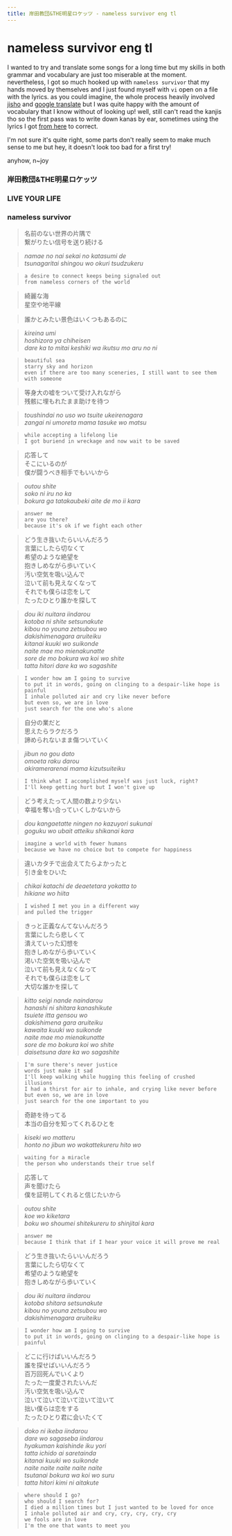 ```yaml
---
title: 岸田教団&THE明星ロケッツ - nameless survivor eng tl
---
```


# nameless survivor eng tl

I wanted to try and translate some songs for a long time but my skills in both grammar and vocabulary are just too miserable at the moment. nevertheless, I got so much hooked up with `nameless survivor` that my hands moved by themselves and I just found myself with `vi` open on a file with the lyrics. as you could imagine, the whole process heavily involved [jisho](jisho.org) and [google translate](https://translate.google.com/#ja/en/) but I was quite happy with the amount of vocabulary that I know without of looking up! well, still can't read the kanjis tho so the first pass was to write down kanas by ear, sometimes using the lyrics I got [from here](http://www.kasi-time.com/item-81153.html) to correct.

I'm not sure it's quite right, some parts don't really seem to make much sense to me but hey, it doesn't look too bad for a first try!

anyhow, n~joy

### 岸田教団&THE明星ロケッツ
###   LIVE YOUR LIFE 
###   nameless survivor

> 名前のない世界の片隅で<br/>
> 繋がりたい信号を送り続ける

> *namae no nai sekai no katasumi de*<br/>
> *tsunagaritai shingou wo okuri tsudzukeru*

> `a desire to connect keeps being signaled out`<br/>
> `from nameless corners of the world`
 
> 綺麗な海<br/>
> 星空や地平線

> 誰かとみたい景色はいくつもあるのに
 
> *kireina umi*<br/>
> *hoshizora ya chiheisen*<br/>
> *dare ka to mitai keshiki wa ikutsu mo aru no ni*
 
> `beautiful sea`<br/>
> `starry sky and horizon`<br/>
> `even if there are too many sceneries, I still want to see them with someone`
 
> 等身大の嘘をついて受け入れながら<br/>
> 残骸に埋もれたまま助けを待つ
 
> *toushindai no uso wo tsuite ukeirenagara*<br/>
> *zangai ni umoreta mama tasuke wo matsu*

> `while accepting a lifelong lie`<br/>
> `I got buriend in wreckage and now wait to be saved`

> 応答して<br/>
> そこにいるのが<br/>
> 僕が闘うべき相手でもいいから

> *outou shite*<br/>
> *soko ni iru no ka*<br/>
> *bokura ga tatakaubeki aite de mo ii kara*

> `answer me`<br/>
> `are you there?`<br/>
> `because it's ok if we fight each other`

> どう生き抜いたらいいんだろう<br/>
> 言葉にしたら切なくて<br/>
> 希望のような絶望を<br/>
> 抱きしめながら歩いていく<br/>
> 汚い空気を吸い込んで<br/>
> 泣いて前も見えなくなって<br/>
> それでも僕らは恋をして<br/>
> たったひとり誰かを探して

> *dou iki nuitara iindarou*<br/>
> *kotoba ni shite setsunakute*<br/>
> *kibou no youna zetsubou wo*<br/>
> *dakishimenagara aruiteiku*<br/>
> *kitanai kuuki wo suikonde*<br/>
> *naite mae mo mienakunatte*<br/>
> *sore de mo bokura wa koi wo shite*<br/>
> *tatta hitori dare ka wo sagashite*

> `I wonder how am I going to survive`<br/>
> `to put it in words, going on clinging to a despair-like hope is painful`<br/>
> `I inhale polluted air and cry like never before`<br/>
> `but even so, we are in love`<br/>
> `just search for the one who's alone`

> 自分の業だと<br/>
> 思えたらラクだろう<br/>
> 諦められないまま傷ついていく<br/>

> *jibun no gou dato*<br/>
> *omoeta raku darou*<br/>
> *akiramerarenai mama kizutsuiteiku*

> `I think what I accomplished myself was just luck, right?`<br/>
> `I'll keep getting hurt but I won't give up`

> どう考えたって人間の数より少ない<br/>
> 幸福を奪い合っていくしかないから

> *dou kangaetatte ningen no kazuyori sukunai*<br/>
> *goguku wo ubait atteiku shikanai kara*

> `imagine a world with fewer humans`<br/>
> `because we have no choice but to compete for happiness`

> 違いカタチで出会えてたらよかったと<br/>
> 引き金をひいた

> *chikai katachi de deaetetara yokatta to*<br/>
> *hikiane wo hiita*

> `I wished I met you in a different way`<br/>
> `and pulled the trigger`

> きっと正義なんてないんだろう<br/>
> 言葉にしたら悲しくて<br/>
> 潰えていった幻想を<br/>
> 抱きしめながら歩いていく<br/>
> 渇いた空気を吸い込んで<br/>
> 泣いて前も見えなくなって<br/>
> それでも僕らは恋をして<br/>
> 大切な誰かを探して

> *kitto seigi nande naindarou*<br/>
> *hanashi ni shitara kanashikute*<br/>
> *tsuiete itta gensou wo*<br/>
> *dakishimena gara aruiteiku*<br/>
> *kawaita kuuki wo suikonde*<br/>
> *naite mae mo mienakunatte*<br/>
> *sore de mo bokura koi wo shite*<br/>
> *daisetsuna dare ka wo sagashite*

> `I'm sure there's never justice`<br/>
> `words just make it sad`<br/>
> `I'll keep walking while hugging this feeling of crushed illusions`<br/>
> `I had a thirst for air to inhale, and crying like never before`<br/>
> `but even so, we are in love`<br/>
> `just search for the one important to you`

> 奇跡を待ってる<br/>
> 本当の自分を知ってくれるひとを

> *kiseki wo matteru*<br/>
> *honto no jibun wo wakattekureru hito wo*<br/>

> `waiting for a miracle`<br/>
> `the person who understands their true self`

> 応答して<br/>
> 声を聞けたら<br/>
> 僕を証明してくれると信じたいから

> *outou shite*<br/>
> *koe wo kiketara*<br/>
> *boku wo shoumei shitekureru to shinjitai kara*

> `answer me`<br/>
> `because I think that if I hear your voice it will prove me real`

> どう生き抜いたらいいんだろう<br/>
> 言葉にしたら切なくて<br/>
> 希望のような絶望を<br/>
> 抱きしめながら歩いていく

> *dou iki nuitara iindarou*<br/>
> *kotoba shitara setsunakute*<br/>
> *kibou no youna zetsubou wo*<br/>
> *dakishimenagara aruiteiku*

> `I wonder how am I going to survive`<br/>
> `to put it in words, going on clinging to a despair-like hope is painful`

> どこに行けばいいんだろう<br/>
> 誰を探せばいいんだろう<br/>
> 百万回死んでいくより<br/>
> たった一度愛されたいんだ<br/>
> 汚い空気を吸い込んで<br/>
> 泣いて泣いて泣いて泣いて泣いて<br/>
> 拙い僕らは恋をする<br/>
> たったひとり君に会いたくて

> *doko ni ikeba iindarou*<br/>
> *dare wo sagaseba iindarou*<br/>
> *hyakuman kaishinde iku yori*<br/>
> *tatta ichido ai saretainda*<br/>
> *kitanai kuuki wo suikonde*<br/>
> *naite naite naite naite naite*<br/>
> *tsutanai bokura wa koi wo suru*<br/>
> *tatta hitori kimi ni aitakute*

> `where should I go?`<br/>
> `who should I search for?`<br/>
> `I died a million times but I just wanted to be loved for once`<br/>
> `I inhale polluted air and cry, cry, cry, cry, cry`<br/>
> `we fools are in love`<br/>
> `I'm the one that wants to meet you`
